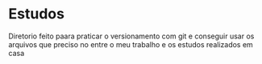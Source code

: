 # Estudos
Diretorio feito paara praticar o versionamento com git e conseguir usar os arquivos que preciso no entre o meu trabalho e os estudos realizados em casa
